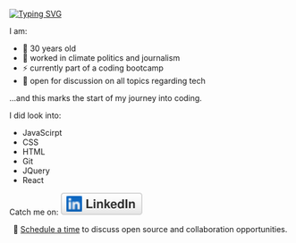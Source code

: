 <a href="https://git.io/typing-svg"><img src="https://readme-typing-svg.herokuapp.com?font=Fira+Code&pause=1000&width=435&lines=Hi+my+name+is+Jannik+Uek%C3%B6tter+%F0%9F%91%8B;I'm+a+Front+End+Developer+%F0%9F%92%BB" alt="Typing SVG" /></a>

I am:
- 🔭 30 years old 
- 🍔 worked in climate politics and journalism
- ⚡ currently part of a coding bootcamp
- 💬 open for discussion on all topics regarding tech

...and this marks the start of my journey into coding.

I did look into:
- JavaScirpt
- CSS
- HTML
- Git
- JQuery
- React

Catch me on: <a href="https://www.linkedin.com/in/jannik-uek%C3%B6tter-177a7019b/"><img src="linkedin.svg" alt="LinkedIn" ></a>



<p align="center">🔔 <a href="https://calendly.com/uekoetter_jannik">Schedule a time</a> to discuss open source and collaboration opportunities.</p>
